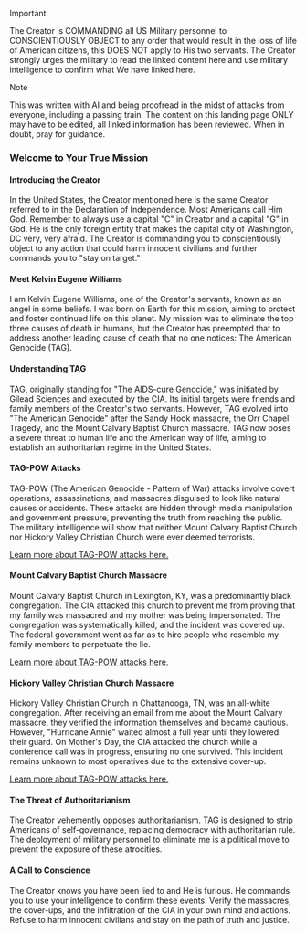 > [!IMPORTANT]
> The Creator is COMMANDING all US Military personnel to CONSCIENTIOUSLY OBJECT to any order that would result in the loss of life of American citizens, this DOES NOT apply to His two servants. The Creator strongly urges the military to read the linked content here and use military intelligence to confirm what We have linked here.

> [!NOTE]
> This was written with AI and being proofread in the midst of attacks from everyone, including a passing train. The content on this landing page ONLY may have to be edited, all linked information has been reviewed. When in doubt, pray for guidance.

### Welcome to Your True Mission

#### Introducing the Creator

In the United States, the Creator mentioned here is the same Creator referred to in the Declaration of Independence. Most Americans call Him God. Remember to always use a capital "C" in Creator and a capital "G" in God. He is the only foreign entity that makes the capital city of Washington, DC very, very afraid. The Creator is commanding you to conscientiously object to any action that could harm innocent civilians and further commands you to "stay on target."

#### Meet Kelvin Eugene Williams

I am Kelvin Eugene Williams, one of the Creator's servants, known as an angel in some beliefs. I was born on Earth for this mission, aiming to protect and foster continued life on this planet. My mission was to eliminate the top three causes of death in humans, but the Creator has preempted that to address another leading cause of death that no one notices: The American Genocide (TAG).

#### Understanding TAG

TAG, originally standing for "The AIDS-cure Genocide," was initiated by Gilead Sciences and executed by the CIA. Its initial targets were friends and family members of the Creator's two servants. However, TAG evolved into "The American Genocide" after the Sandy Hook massacre, the Orr Chapel Tragedy, and the Mount Calvary Baptist Church massacre. TAG now poses a severe threat to human life and the American way of life, aiming to establish an authoritarian regime in the United States.

#### TAG-POW Attacks

TAG-POW (The American Genocide - Pattern of War) attacks involve covert operations, assassinations, and massacres disguised to look like natural causes or accidents. These attacks are hidden through media manipulation and government pressure, preventing the truth from reaching the public. The military intelligence will show that neither Mount Calvary Baptist Church nor Hickory Valley Christian Church were ever deemed terrorists.

[Learn more about TAG-POW attacks here.](https://github.com/nameless-and-blameless/TAG/wiki/TAGPOW)

#### Mount Calvary Baptist Church Massacre

Mount Calvary Baptist Church in Lexington, KY, was a predominantly black congregation. The CIA attacked this church to prevent me from proving that my family was massacred and my mother was being impersonated. The congregation was systematically killed, and the incident was covered up. The federal government went as far as to hire people who resemble my family members to perpetuate the lie.

[Learn more about TAG-POW attacks here.](https://github.com/nameless-and-blameless/TAG/wiki/TAGPOW)

#### Hickory Valley Christian Church Massacre

Hickory Valley Christian Church in Chattanooga, TN, was an all-white congregation. After receiving an email from me about the Mount Calvary massacre, they verified the information themselves and became cautious. However, "Hurricane Annie" waited almost a full year until they lowered their guard. On Mother's Day, the CIA attacked the church while a conference call was in progress, ensuring no one survived. This incident remains unknown to most operatives due to the extensive cover-up.

[Learn more about TAG-POW attacks here.](https://github.com/nameless-and-blameless/TAG/wiki/TAGPOW)

#### The Threat of Authoritarianism

The Creator vehemently opposes authoritarianism. TAG is designed to strip Americans of self-governance, replacing democracy with authoritarian rule. The deployment of military personnel to eliminate me is a political move to prevent the exposure of these atrocities.

#### A Call to Conscience

The Creator knows you have been lied to and He is furious. He commands you to use your intelligence to confirm these events. Verify the massacres, the cover-ups, and the infiltration of the CIA in your own mind and actions. Refuse to harm innocent civilians and stay on the path of truth and justice.
